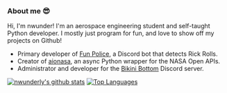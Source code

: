 
### About me :sunglasses:

Hi, I'm nwunder! I'm an aerospace engineering student and self-taught Python developer.
I mostly just program for fun, and love to show off my projects on Github!

- Primary developer of [Fun Police](https://github.com/nwunderly/Rickroll-warning-system), a Discord bot that detects Rick Rolls.
- Creator of [aionasa](https://github.com/nwunderly/aionasa), an async Python wrapper for the NASA Open APIs.
- Administrator and developer for the [Bikini Bottom](https://github.com/BikiniBottomDiscord) Discord server.

[![nwunderly's github stats](https://github-readme-stats.vercel.app/api?username=nwunderly&count_private=true&show_icons=true&theme=dark)](https://github.com/nwunderly)
[![Top Languages](https://github-readme-stats.vercel.app/api/top-langs/?username=nwunderly&theme=dark)](https://github.com/nwunderly)
